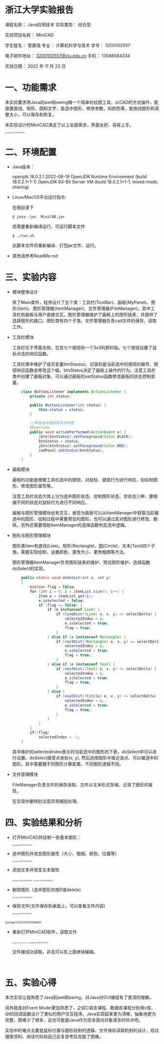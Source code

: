 # **浙江大学实验报告**

课程名称：   Java应用技术     实验类型：     综合型        

实验项目名称：   MiniCAD                    

学生姓名：  管嘉瑞   专业： 计算机科学与技术 学号：  3200102557         

电子邮件地址： 3200102557@zju.edu.cn  手机：   13588084334      

实验日期： 2022 年  11 月 23 日



# 一、功能需求

本实验要求用Java的awt和swing做一个简单的绘图工具，以CAD的方式操作，能放置直线、矩形、圆和文字，能选中图形，修改参数，如颜色等，能拖动图形和调整大小，可以保存和恢复。

本实验设计的MiniCAD满足了以上全部需求，界面友好、容易上手。

<img src="/Users/jerryliterm/Library/Application Support/typora-user-images/image-20221124115645746.png" alt="image-20221124115645746" style="zoom: 33%;" />

# 二、环境配置

- Java版本：

    openjdk 18.0.2.1 2022-08-18
    OpenJDK Runtime Environment (build 18.0.2.1+1-1)
    OpenJDK 64-Bit Server VM (build 18.0.2.1+1-1, mixed mode, sharing)

- Linux/MacOS平台运行指令:

    在根目录下

    ```
    $ java -jar  MiniCAD.jar
    ```

    若需要重新编译运行，可运行脚本文件

    ```
    $ ./run.sh
    ```

    此脚本文件将重新编译、打包jar文件、运行。

- 其他请参考ReadMe.md

    

# 三、实验内容

- 模块整体设计

    除了Main类外，程序设计了五个类：工具栏(ToolBar)、画板(MyPanel)、图形(Item)、图形管理器(ItemManager)、文件管理器(FileManager)。其中工具栏和画板与用户直接交互，图形管理器维护了画板上的图形链表，并提供了选择图形的接口。图形类有四个子类。文件管理器负责cad文件的保存、读取工作。

- 工具栏模块

    工具栏位于界面左侧，包含七个按钮和一个3x3的颜料版。七个按钮设置了鼠标点击的响应函数。

    工具栏类中维护了成员变量btnStautus，记录的是当前选中的按钮的编号，按钮响应函数会修改这个值。btnStatus决定了画板上操作的行为。注意工具栏类中创建了画板对象，可以通过画板的setStatus函数修改画板的状态控制变量。

    ```java
    	class ButtonListener implements ActionListener {
    		private int status;
    
    		public ButtonListener(int status) {
    			this.status = status;
    		}
    
    		//修改选中按钮的文字颜色
    		@Override
    		public void actionPerformed(ActionEvent e) {
    			jbtn[btnStatus].setForeground(Color.BLACK);
    			btnStatus = status;
    			jbtn[btnStatus].setForeground(Color.RED);
    			cadPanel.setStatus(btnStatus);
    		}
    	}
    ```

- 画板模块

    画板的功能是根据工具栏选中的按钮，对鼠标、键盘行为进行响应，如绘制图形、修改图形属性等。

    注意工具栏状态大体上分为选中图形状态、绘制图形状态、空状态三种，要根据不同的状态对鼠标行为进行不同响应。

    画板与图形管理模块也有交互，表现为画板可以从ItemManager中获取当前被选中的图形、绘制过程中需要预览的图形，也可以通过其对图形进行修改、删除。另外还需要借助ItemManager的选择函数判定选中逻辑。

- 图形与图形管理模块

    图形类Item有直线(Line)、矩形(Rectangle)、圆(Circle)、文本(Text)四个子类。需要实现绘制、设置颜色、更改大小、更改粗细等方法。

    图形管理器ItemManager负责图形链表的维护、预览图形维护、选择函数doSelect的实现。

    ```java
    	public static void doSelect(int x, int y)
    	{
    		boolean flag = false;
    		for (int i = 0; i < itemList.size(); i++) {
    			Item e = itemList.get(i);
    			e.isSelected = false;
    			if (flag == false) {
    				if (e instanceof Line) {
    					if (lineDist((Line) e, x, y) <= selectDelta) {
    						selectedIndex = i;
    						e.isSelected = true;
    						flag = true;
    					}
    				} else if (e instanceof Rectangle) {
    					if (rectDist((Rectangle) e, x, y) <= selectDelta) {
    						selectedIndex = i;
    						e.isSelected = true;
    						flag = true;
    					}
    				} else if (e instanceof Text) {
    					if (textDist((Text) e, x, y) <= selectDelta) {
    						selectedIndex = i;
    						e.isSelected = true;
    						flag = true;
    					}
    				} else {
    					if (ovalDist((Circle) e, x, y) <= selectDelta) {
    						selectedIndex = i;
    						e.isSelected = true;
    						flag = true;
    					}
    				}
    			}
    		}
    		if(!flag)
    		 	selectedIndex = -1;
    	}
    ```

    其中维护的selectedIndex表示的当前选中的图形的下表，doSelect中可以进行设置。doSelect接受点坐标(x, y), 然后选择图形中接近该点、可以被选中的图形，其中需要跟不同图形计算距离，不同图形逻辑不同。

- 文件管理模块

    FileManager负责文件的保存读取，文件以文本形式存储，记录了图形的属性。

    在实现中要特别注意异常捕捉处理。

    

# 四、实验结果和分析

- 打开MiniCAD并绘制一些基本图形：

    <img src="/Users/jerryliterm/Library/Application Support/typora-user-images/image-20221124120249787.png" alt="image-20221124120249787" style="zoom:33%;" />

- 选中图形并改变图形属性（大小、粗细、颜色、位置等）

    <img src="/Users/jerryliterm/Library/Application Support/typora-user-images/image-20221124120600291.png" alt="image-20221124120600291" style="zoom:33%;" />

- 添加文本并改变文本属性

    <img src="/Users/jerryliterm/Library/Application Support/typora-user-images/image-20221124120722655.png" alt="image-20221124120722655" style="zoom:33%;" />

    <img src="/Users/jerryliterm/Library/Application Support/typora-user-images/image-20221124120810302.png" alt="image-20221124120810302" style="zoom:33%;" />

- 删除图形（选中图形并按D或delete）

    <img src="/Users/jerryliterm/Library/Application Support/typora-user-images/image-20221124120925925.png" alt="image-20221124120925925" style="zoom:33%;" />

- 保存文件(文件保存到桌面上，可以查看文件内容)

    <img src="/Users/jerryliterm/Library/Application Support/typora-user-images/image-20221124121021417.png" alt="image-20221124121021417" style="zoom:33%;" />

​    <img src="/Users/jerryliterm/Library/Application Support/typora-user-images/image-20221124121056850.png" alt="image-20221124121056850" style="zoom: 60%;" />

- 重新打开MiniCAD软件，读取文件

    <img src="/Users/jerryliterm/Library/Application Support/typora-user-images/image-20221124121306231.png" alt="image-20221124121306231" style="zoom:25%;" />

    <img src="/Users/jerryliterm/Library/Application Support/typora-user-images/image-20221124121325234.png" alt="image-20221124121325234" style="zoom:33%;" />

    文件被成功读取，并且可以在上面继续编辑。

​		

# 五、实验心得

本次实验让我熟悉了Java到awt和swing，对Java对GUI编程有了更深的理解。

另外就是对Event Model更加熟悉了，之前C语言课程、数据库课程分别用c库、Qt的回调函数设计了类似的用户交互程序。Java实现起来更为清晰、抽象地更为完整，困难少了很多，这也可能是Java作为完全面向对象语言的优点吧。

实验中的难点主要是鼠标位置与图形绘制的逻辑、文件保存读取机制的设计，经过搜索资料、阅读代码和自己反复思考后克服了困难。








